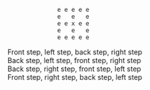 


    		      e e e e e   
	    	      e   e   e   
		          e e x e e   
		          e   e   e   
		          e e e e e   
       
 
Front step, left step, back step, right step  
Back step, left step, front step, right step  
Back step, right step, front step, left step  
Front step, right step, back step, left step  
